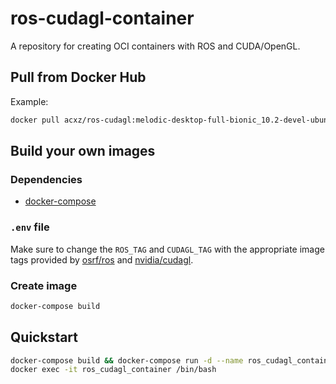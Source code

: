 # ros-cudagl-container
A repository for creating OCI containers with ROS and CUDA/OpenGL.

## Pull from Docker Hub

Example:

```bash
docker pull acxz/ros-cudagl:melodic-desktop-full-bionic_10.2-devel-ubuntu18.04
```

## Build your own images

### Dependencies

- [docker-compose](https://docs.docker.com/compose/)

### `.env` file

Make sure to change the `ROS_TAG` and `CUDAGL_TAG` with the appropriate image
tags provided by [osrf/ros](https://hub.docker.com/r/osrf/ros/tags) and
[nvidia/cudagl](https://hub.docker.com/r/nvidia/cudagl/tags).

### Create image
```bash
docker-compose build
```

## Quickstart
```bash
docker-compose build && docker-compose run -d --name ros_cudagl_container ros_cudagl
docker exec -it ros_cudagl_container /bin/bash
```
